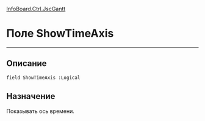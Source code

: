 ﻿---
Link: InfoBoard.Ctrl.JscGantt.@ShowTimeAxis
---

<!---  Навигация
[Имя проекта](#) :
-->
[InfoBoard.Ctrl.JscGantt](Default)

# Поле ShowTimeAxis
---

## Описание

    field ShowTimeAxis :Logical

<!--
## Аргументы{#Args}

### Аргумент1

Описание аргумента 1
-->

## Назначение

Показывать ось времени.

<!--
## Пример

    ShowTimeAxis...
-->

